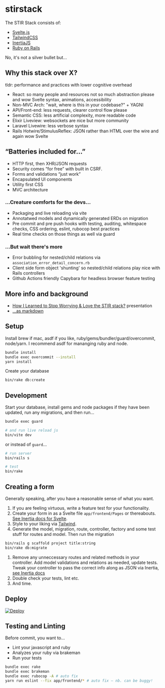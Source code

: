 # stirstack
The STIR Stack consists of:

- [Svelte.js](https://svelte.dev/)
- [TailwindCSS](https://tailwindcss.com/)
- [InertiaJS](https://inertiajs.com/)
- [Ruby on Rails](https://rubyonrails.org/)

No, it's not a silver bullet but...

## Why this stack over X?
tldr: performance and practices with lower cognitive overhead

- React: so many people and resources not so much abstraction please and wow Svelte syntax, animations, accessibility
- Non-MVC Arch: "wait, where is this in your codebase?" + YAGNI
- API/Front-end: less requests, clearer control flow please
- Semantic CSS: less artificial complexity, more readable code
- Elixir Liveview: websockets are nice but more community
- Laravel Livewire: less verbose syntax
- Rails Hotwire/StimulusReflex: JSON rather than HTML over the wire and again wow Svelte

## “Batteries included for...”
- HTTP first, then XHR/JSON requests
- Security comes “for free” with built in CSRF.
- Forms and validations “just work”
- Encapsulated UI components
- Utility first CSS
- MVC architecture

### ...Creature comforts for the devs...

- Packaging and live reloading via vite
- Annotatwed models and dynamically generated ERDs on migration
- Pre commit and pre push hooks with testing, auditing, whitespace checks, CSS ordering, eslint, rubocop best practices
- Real time checks on those things as well via guard

### ...But wait there's more
- Error bubbling for nested/child relations via `association_error_detail_concern.rb`
- Client side form object 'shunting' so nested/child relations play nice with Rails controllers
- Github Actions friendly Capybara for headless browser feature testing


## More info and background
- [How I Learned to Stop Worrying & Love the STIR stack?](https://seereadcode.github.io/stirstack-deck/) presentation
- [...as markdown](https://raw.githubusercontent.com/seeReadCode/stirstack-deck/master/PITCHME.md)


## Setup

Install brew if mac, asdf if you like, ruby/gems/bundler/guard/overcommit, node/yarn. I recommend asdf for mananging ruby and node.

```sh
bundle install
bundle exec overcommit --install
yarn install
```

Create your database

```sh
bin/rake db:create
```

## Development

Start your database, install gems and node packages if they have been updated, run any migrations, and then run...

```sh
bundle exec guard

# and run live reload js
bin/vite dev

```

or instead of `guard`...

```sh
# run server
bin/rails s

# test
bin/rake
```

## Creating a form
Generally speaking, after you have a reasonable sense of what you want.

1. If you are feeling virtuous, write a feature test for your functionality.
1. Create your form in as a Svelte file `app/frontend/Pages` or thereabouts. [See Inertia docs for Svelte](https://inertiajs.com/forms).
1. Style to your liking via [Tailwind](https://www.tailwindcss.com/).
1. Generate the model, migration, route, controller, factory and some test stuff for routes and model. Then run the migration
```sh
bin/rails g scaffold project title:string
bin/rake db:migrate
```
1. Remove any unneccessary routes and related methods in your controller.  Add model validations and relations as needed, update tests. Tweak your controller to pass the correct info along as JSON via Inertia, [see Inertia docs](https://inertiajs.com/forms)
1. Double check your tests, lint etc.
1. And time.


## Deploy

[![Deploy](https://www.herokucdn.com/deploy/button.svg)](https://heroku.com/deploy?template=https://github.com/seeReadCode/stirstack/tree/main)


## Testing and Linting
Before commit, you want to...

- Lint your javascript and ruby
- Analyzes your ruby via brakeman
- Run your tests


```bash
bundle exec rake
bundle exec brakeman
bundle exec rubocop -A # auto fix
yarn run eslint --fix app/frontend/* # auto fix – nb. can be buggy!
```
